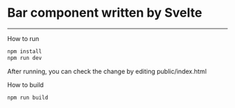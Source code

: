 # Bar component written by Svelte

---

How to run

```bash
npm install
npm run dev
```

After running, you can check the change by editing public/index.html

How to build
```bash
npm run build
```